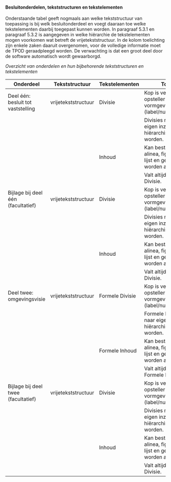 #### Besluitonderdelen, tekststructuren en tekstelementen

Onderstaande tabel geeft nogmaals aan welke tekststructuur van toepassing is bij
welk besluitonderdeel en voegt daaraan toe welke tekstelementen daarbij
toegepast kunnen worden. In paragraaf 5.3.1 en paragraaf 5.3.2 is aangegeven in
welke hiërarchie de tekstelementen mogen voorkomen wat betreft de
vrijetekststructuur. In de kolom toelichting zijn enkele zaken daaruit
overgenomen, voor de volledige informatie moet de TPOD geraadpleegd worden. De
verwachting is dat een groot deel door de software automatisch wordt
gewaarborgd.

*Overzicht van onderdelen en hun bijbehorende tekststructuren en tekstelementen*

| Onderdeel                            | Tekststructuur      | Tekstelementen  | Toelichting                                                                              |
|--------------------------------------|---------------------|-----------------|------------------------------------------------------------------------------------------|
| Deel één: besluit tot vaststelling   | vrijetekststructuur | Divisie         | Kop is verplicht, maar opsteller is vrij in vormgeving daarvan (label/nummer/opschrift); |
|                                      |                     |                 | Divisies mogen naar eigen inzicht hiërarchisch ingedeeld worden.                         |
|                                      |                     | Inhoud          | Kan bestaan uit een alinea, figuur, tabel en/of lijst en gemarkeerd worden als citaat;   |
|                                      |                     |                 | Valt altijd onder een Divisie.                                                           |
| Bijlage bij deel één (facultatief)   | vrijetekststructuur | Divisie         | Kop is verplicht, maar opsteller is vrij in vormgeving daarvan (label/nummer/opschrift); |
|                                      |                     |                 | Divisies mogen naar eigen inzicht hiërarchisch ingedeeld worden.                         |
|                                      |                     | Inhoud          | Kan bestaan uit een alinea, figuur, tabel en/of lijst en gemarkeerd worden als citaat;   |
|                                      |                     |                 | Valt altijd onder een Divisie.                                                           |
| Deel twee: omgevingsvisie            | vrijetekststructuur | Formele Divisie | Kop is verplicht, maar opsteller is vrij in vormgeving daarvan (label/nummer/opschrift); |
|                                      |                     |                 | Formele Divisies mogen naar eigen inzicht hiërarchisch ingedeeld worden.                 |
|                                      |                     | Formele Inhoud  | Kan bestaan uit een alinea, figuur, tabel en/of lijst en gemarkeerd worden als citaat;   |
|                                      |                     |                 | Valt altijd onder een Formele Divisie.                                                   |
| Bijlage bij deel twee (facultatief)  | vrijetekststructuur | Divisie         | Kop is verplicht, maar opsteller is vrij in vormgeving daarvan (label/nummer/opschrift); |
|                                      |                     |                 | Divisies mogen naar eigen inzicht hiërarchisch ingedeeld worden.                         |
|                                      |                     | Inhoud          | Kan bestaan uit een alinea, figuur, tabel en/of lijst en gemarkeerd worden als citaat;   |
|                                      |                     |                 | Valt altijd onder een Divisie.                                                           |
